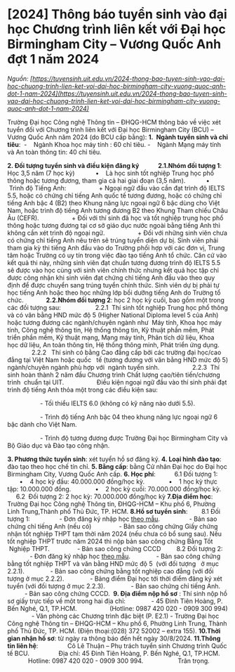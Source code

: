 # [2024] Thông báo tuyển sinh vào đại học Chương trình liên kết với Đại học Birmingham City – Vương Quốc Anh đợt 1 năm 2024

_Nguồn: [https://tuyensinh.uit.edu.vn/2024-thong-bao-tuyen-sinh-vao-dai-hoc-chuong-trinh-lien-ket-voi-dai-hoc-birmingham-city-vuong-quoc-anh-dot-1-nam-2024](https://tuyensinh.uit.edu.vn/2024-thong-bao-tuyen-sinh-vao-dai-hoc-chuong-trinh-lien-ket-voi-dai-hoc-birmingham-city-vuong-quoc-anh-dot-1-nam-2024)_

Trường Đại học Công nghệ Thông tin – ĐHQG-HCM thông báo về việc xét tuyển đối với Chương trình liên kết với Đại học Birmingham City (BCU) – Vương Quốc Anh năm 2024 (do BCU cấp bằng): 
**1.  Ngành tuyển sinh và chỉ tiêu**:  
-    Ngành Khoa học máy tính : 60 chỉ tiêu. 
-    Ngành Mạng máy tính và An toàn thông tin: 40 chỉ tiêu.

**2. Đối tượng tuyển sinh và điều kiện đăng ký** 
          **2.1.Nhóm đối tượng 1**: Học 3,5 năm (7 học kỳ) 
           •    Là học sinh tốt nghiệp Trung học phổ thông hoặc tương đương, tham gia cả hai giai đoạn (3,5 năm). 
           •    Trình độ Tiếng Anh: 
                  + Ngoại ngữ đầu vào cần đạt trình độ IELTS 5.5, hoặc có chứng chỉ tiếng Anh quốc tế tương đương, hoặc có chứng chỉ tiếng Anh bậc 4 (B2) theo Khung năng lực ngoại ngữ 6 bậc dùng cho Việt Nam, hoặc trình độ tiếng Anh tương đương B2 theo Khung Tham chiếu Châu Âu (CEFR). 
                  + Đối với thí sinh đã học và tốt nghiệp trung học phổ thông hoặc tương đương tại cơ sở giáo dục nước ngoài bằng tiếng Anh thì không cần xét trình độ ngoại ngữ. 
                  + Đối với những sinh viên chưa có chứng chỉ tiếng Anh nêu trên sẽ trúng tuyển diện dự bị. Sinh viên phải tham gia kỳ thi tiếng Anh đầu vào do Trường phối hợp với các đơn vị, Trung tâm hoặc Trường có uy tín trong việc đào tạo tiếng Anh tổ chức. Căn cứ vào kết quả thi này, những sinh viên đạt chuẩn tương đương trình độ IELTS 5.5 sẽ được vào học cùng với sinh viên chính thức nhưng kết quả học tập chỉ được công nhận khi sinh viên đạt chứng chỉ tiếng Anh đầu vào theo quy định để được chuyển sang trúng tuyển chính thức. Sinh viên dự bị phải tự học tiếng Anh hoặc theo học những lớp bồi dưỡng tiếng Anh do Trường tổ chức. 
            **2.2.Nhóm đối tượng 2**: học 2 học kỳ cuối, bao gồm một trong các đối tượng sau: 
                   2.2.1  Thí sinh tốt nghiệp Trung học phổ thông và có văn bằng HND mức độ 5 (Higher National Diploma level 5 của Anh) hoặc tương đương các ngành/chuyên ngành như  Máy tính, Khoa học máy tính, Công nghệ thông tin, Hệ thống thông tin, Kỹ thuật phần mềm, Phát triển phần mềm, Kỹ thuật mạng, Mạng máy tính, Phân tích dữ liệu, Khoa học dữ liệu, An toàn thông tin, Hệ thống thông minh, Phát triển ứng dụng. 
                  2.2.2   Thí sinh có bằng Cao đẳng cấp bởi các trường đại học/cao đẳng tại Việt Nam hoặc quốc   tế (tương đương với văn bằng HND mức độ 5) ngành/chuyên ngành phù hợp với  ngành tuyển sinh. 
                  2.2.3  Thí sinh hoàn thành 2 năm đầu Chương trình Chất lượng cao/tiên tiến/chương trình  chuẩn tại UIT. 
                  Điều kiện ngoại ngữ đầu vào thí sinh phải đạt trình độ tiếng Anh thỏa một trong các điều kiện sau:

                   - Tối thiểu IELTS 6.0 (không có kỹ năng nào dưới 5.5).

                   - Trình độ tiếng Anh bậc 04 theo khung năng lực ngoại ngữ 6 bậc dành cho Việt Nam.

                   - Trình độ tương đương được Trường Đại học Birmingham City và Bộ Giáo dục và Đào tạo công nhận.

**3. Phương thức tuyển sinh**: xét tuyển hồ sơ đăng ký. 
**4. Loại hình đào tạo**: đào tạo theo học chế tín chỉ. 
**5. Bằng cấp**: bằng Cử nhân Đại học do Đại học Birmingham City, Vương Quốc Anh cấp. 
**6. Học phí**:  
         6.1 Đối tượng 1: 
             •    4 học kỳ đầu: 40.000.000 đồng/học kỳ. 
             •    1 học kỳ thực tập: 10.000.000 đồng. 
             •    2 học kỳ cuối: 70.000.000 đồng/học kỳ. 
         6.2  Đối tượng 2: 2 học kỳ: 70.000.000 đồng/học kỳ 
**7.Địa điểm học**: Trường Đại học Công nghệ Thông tin, ĐHQG-HCM – Khu phố 6, Phường Linh Trung,Thành phố Thủ Đức, TP. HCM. 
**8.Hồ sơ tuyển sinh**: 
       8.1 Đối tượng 1: 
                - Đơn đăng ký nhập học [theo mẫu](/sites/default/files/uploads/files/202404/phieudkxt-uit-bcu_2.docx). 
                - Bản sao chứng chỉ tiếng Anh (nếu có) 
               - Bản sao công chứng Giấy chứng nhận tốt nghiệp THPT tạm thời năm 2024 (nếu chưa có bổ sung sau). Nếu tốt nghiệp THPT trước năm 2024 thì nộp bản sao công chứng Bằng Tốt  Nghiệp THPT. 
               - Bản sao công chứng CCCD 
        8.2 Đối tượng 2: 
               - Đơn đăng ký nhập học [theo mẫu](/sites/default/files/uploads/files/202404/application_bcu_top_up_uit_1.docx). 
              - Bản sao công chứng bằng tốt nghiệp THPT và văn bằng HND mức độ 5  (với đối tượng   ở mục 2.2.1). 
              - Bản sao công chứng bằng tốt nghiệp cao đẳng (với đối tượng ở mục 2.2.2). 
              - Bảng điểm Đại học tới thời điểm đăng ký xét tuyển (với đối tượng ở mục 2.2.3). 
              - Bản sao chứng chỉ tiếng Anh. 
              - Bản sao công chứng CCCD.  
**9. Địa điểm nộp hồ sơ** : Thí sinh nộp hồ sơ giấy trực tiếp về một trong hai địa chỉ: 
              - 45 Đinh Tiên Hoàng, P. Bến Nghé, Q.1, TP.HCM. 
                  (Hotline: 0987 420 020 - 0909 300 994) 
              - Văn phòng các Chương trình đặc biệt (P. E2.1) - Trường Đại học Công nghệ Thông tin – ĐHQG-HCM – Khu phố 6, Phường Linh Trung, Thành phố Thủ Đức, TP. HCM. (Điện thoại:(028) 372 52002 – extra 155). 
**10.Thời gian nhận hồ sơ**: từ ngày ra thông báo đến hết ngày 30/8/2024. 
**11.Thông tin liên hệ**: 
                Cô Lê Thuận – Phụ trách tuyển sinh Chương trình Quốc tế BCU. 
                Địa chỉ: 45 Đinh Tiên Hoàng, P. Bến Nghé, Q.1, TP.HCM. 
                Hotline: 0987 420 020 - 0909 300 994. 
                   Trân trọng.